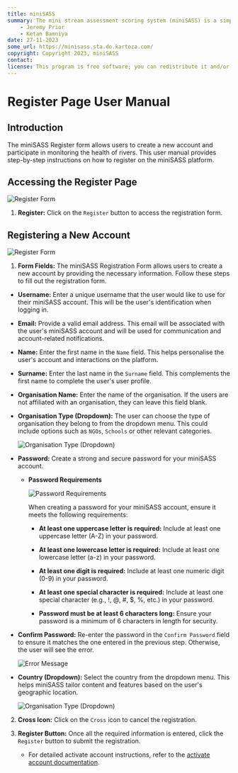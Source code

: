 ```yaml
---
title: miniSASS
summary: The mini stream assessment scoring system (miniSASS) is a simple and accessible citizen science tool for monitoring the water quality and health of stream and river systems. You collect a sample of aquatic macroinvertebrates (small, but large enough to see animals with no internal skeletons) from a site in a stream or river. The community of these aquatic macroinvertebrates present then tells you about the water quality and health of the stream or river based on the concept that different groups of aquatic macroinvertebrates have different tolerances and sensitivities to disturbance and pollution.
    - Jeremy Prior
    - Ketan Bamniya
date: 27-11-2023
some_url: https://minisass.sta.do.kartoza.com/
copyright: Copyright 2023, miniSASS
contact:
license: This program is free software; you can redistribute it and/or modify it under the terms of the GNU Affero General Public License as published by the Free Software Foundation; either version 3 of the License, or (at your option) any later version.
---
```


# Register Page User Manual

## Introduction

The miniSASS Register form allows users to create a new account and participate in monitoring the health of rivers. This user manual provides step-by-step instructions on how to register on the miniSASS platform.

## Accessing the Register Page

![Register Form](./img/register-1.png)

1. **Register:** Click on the `Register` button to access the registration form.

## Registering a New Account

![Register Form](./img/register-2.png)

1. **Form Fields:** The miniSASS Registration Form allows users to create a new account by providing the necessary information. Follow these steps to fill out the registration form.

- **Username:** Enter a unique username that the user would like to use for their miniSASS account. This will be the user's identification when logging in.

- **Email:** Provide a valid email address. This email will be associated with the user's miniSASS account and will be used for communication and account-related notifications.

- **Name:** Enter the first name in the `Name` field. This helps personalise the user's account and interactions on the platform.

- **Surname:** Enter the last name in the `Surname` field. This complements the first name to complete the user's user profile.

- **Organisation Name:** Enter the name of the organisation. If the users are not affiliated with an organisation, they can leave this field blank.

- **Organisation Type (Dropdown):** The user can choose the type of organisation they belong to from the dropdown menu. This could include options such as `NGOs`, `Schools` or other relevant categories.

    ![Organisation Type (Dropdown)](./img/register-3.png)

- **Password:** Create a strong and secure password for your miniSASS account.

    * **Password Requirements**

        ![Password Requirements](./img/register-4.png)

        When creating a password for your miniSASS account, ensure it meets the following requirements:

        * **At least one uppercase letter is required:** Include at least one uppercase letter (A-Z) in your password.

        * **At least one lowercase letter is required:** Include at least one lowercase letter (a-z) in your password.

        * **At least one digit is required:** Include at least one numeric digit (0-9) in your password.
        
        * **At least one special character is required:** Include at least one special character (e.g., !, @, #, $, %, etc.) in your password.

        * **Password must be at least 6 characters long:** Ensure your password is a minimum of 6 characters in length for security.

- **Confirm Password:** Re-enter the password in the `Confirm Password` field to ensure it matches the one entered in the previous step. Otherwise, the user will see the error.

    ![Error Message](./img/register-5.png)

- **Country (Dropdown):** Select the country from the dropdown menu. This helps miniSASS tailor content and features based on the user's geographic location.

    ![Organisation Type (Dropdown)](./img/register-6.png)

2. **Cross Icon:** Click on the `Cross` icon to cancel the registration.

3. **Register Button:** Once all the required information is entered, click the `Register` button to submit the registration.

    - For detailed activate account instructions, refer to the [activate account documentation](./activate-account.md).
